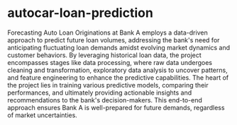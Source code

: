 # autocar-loan-prediction
Forecasting Auto Loan Originations at Bank A employs a data-driven approach to predict future loan volumes, addressing the bank's need for anticipating fluctuating loan demands amidst evolving market dynamics and customer behaviors. By leveraging historical loan data, the project encompasses stages like data processing, where raw data undergoes cleaning and transformation, exploratory data analysis to uncover patterns, and feature engineering to enhance the predictive capabilities. The heart of the project lies in training various predictive models, comparing their performances, and ultimately providing actionable insights and recommendations to the bank's decision-makers. This end-to-end approach ensures Bank A is well-prepared for future demands, regardless of market uncertainties.
